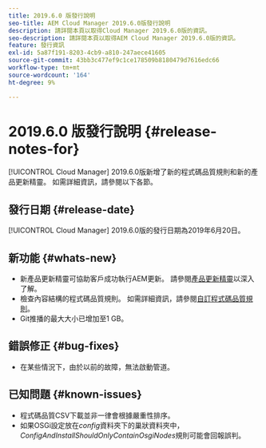 ```yaml
---
title: 2019.6.0 版發行說明
seo-title: AEM Cloud Manager 2019.6.0版發行說明
description: 請詳閱本頁以取得Cloud Manager 2019.6.0版的資訊。
seo-description: 請詳閱本頁以取得AEM Cloud Manager 2019.6.0版的資訊。
feature: 發行資訊
exl-id: 5a87f191-8203-4cb9-a810-247aece41605
source-git-commit: 43bb3c477ef9c1ce178509b8180479d7616edc66
workflow-type: tm+mt
source-wordcount: '164'
ht-degree: 9%

---
```


# 2019.6.0 版發行說明 {#release-notes-for}

[!UICONTROL Cloud Manager] 2019.6.0版新增了新的程式碼品質規則和新的產品更新精靈。 如需詳細資訊，請參閱以下各節。

## 發行日期 {#release-date}

[!UICONTROL Cloud Manager] 2019.6.0版的發行日期為2019年6月20日。

## 新功能 {#whats-new}

* 新產品更新精靈可協助客戶成功執行AEM更新。 請參閱[產品更新精靈](overview-productupdate-wizard.md)以深入了解。
* 檢查內容結構的程式碼品質規則。 如需詳細資訊，請參閱[自訂程式碼品質規則](custom-code-quality-rules.md)。
* Git推播的最大大小已增加至1 GB。

## 錯誤修正 {#bug-fixes}

* 在某些情況下，由於以前的故障，無法啟動管道。

## 已知問題 {#known-issues}

* 程式碼品質CSV下載並非一律會根據嚴重性排序。
* 如果OSGi設定放在&#x200B;*config*&#x200B;資料夾下的巢狀資料夾中，*ConfigAndInstallShouldOnlyContainOsgiNodes*&#x200B;規則可能會回報誤判。
